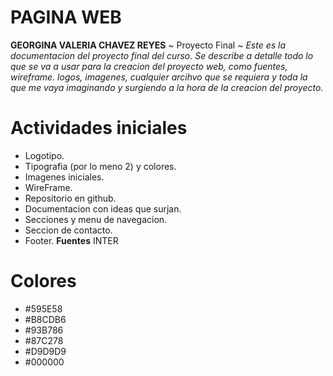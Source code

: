 # PAGINA WEB
**GEORGINA VALERIA CHAVEZ REYES**
~ Proyecto Final ~
*Este es la documentacion del proyecto final del curso. Se describe a detalle todo lo que se va a usar para la creacion del proyecto web, como fuentes, wireframe. logos, imagenes, cualquier arcihvo que se requiera y toda la que me vaya imaginando y surgiendo a la hora de la creacion del proyecto.*

# Actividades iniciales
* Logotipo.
* Tipografia (por lo meno 2) y colores.
* Imagenes iniciales.
* WireFrame.
* Repositorio en github.
* Documentacion con ideas que surjan.
* Secciones y menu de navegacion.
* Seccion de contacto.
* Footer.
**Fuentes**
INTER

# Colores
* #595E58
* #B8CDB6
* #93B786
* #87C278
* #D9D9D9
* #000000

